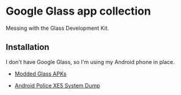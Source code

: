 Google Glass app collection
=============

Messing with the Glass Development Kit.

Installation
-----
I don't have Google Glass, so I'm using my Android phone in place.

- [Modded Glass APKs](https://github.com/zhuowei/Xenologer#install)

- [Android Police XE5 System Dump](http://www.androidpolice.com/2013/05/08/download-google-glass-xe4-and-xe5-system-dumps-please-do-something-cool-with-these/)

